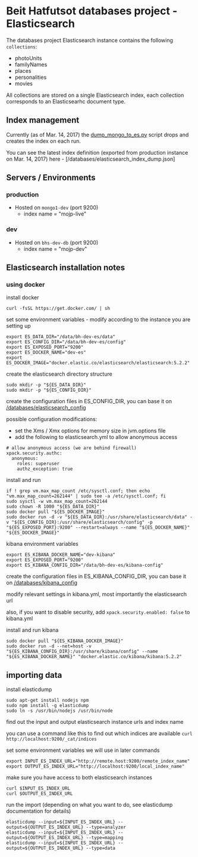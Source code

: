 # Beit Hatfutsot databases project - Elasticsearch

The databases project Elasticsearch instance contains the following `collections`:

* photoUnits
* familyNames
* places
* personalities
* movies

All collections are stored on a single Elasticsearch index, each collection corresponds to an Elasticsearhc document type.

## Index management

Currently (as of Mar. 14, 2017) the [dump_mongo_to_es.py](https://github.com/Beit-Hatfutsot/dbs-back/blob/dev/scripts/dump_mongo_to_es.py) script drops and creates the index on each run.

You can see the latest index definition (exported from production instance on Mar. 14, 2017) here - [/databases/elasticsearch_index_dump.json]

## Servers / Environments

### production

* Hosted on `mongo1-dev` (port 9200)
  * index name = "mojp-live"

### dev

* Hosted on `bhs-dev-db` (port 9200)
  * index name = "mojp-dev"

## Elasticsearch installation notes

### using docker

install docker

```
curl -fsSL https://get.docker.com/ | sh
```

set some environment variables - modify according to the instance you are setting up

```
export ES_DATA_DIR="/data/bh-dev-es/data"
export ES_CONFIG_DIR="/data/bh-dev-es/config"
export ES_EXPOSED_PORT="9200"
export ES_DOCKER_NAME="dev-es"
export ES_DOCKER_IMAGE="docker.elastic.co/elasticsearch/elasticsearch:5.2.2"
```

create the elasticsearch directory structure

```
sudo mkdir -p "${ES_DATA_DIR}"
sudo mkdir -p "${ES_CONFIG_DIR}"
```

create the configuration files in ES_CONFIG_DIR, you can base it on [/databases/elasticsearch_config](/databases/elasticsearch_config)

possible configuration modifications:

* set the Xms / Xmx options for memory size in jvm.options file
* add the following to elasticsearch.yml to allow anonymous access
```
# allow anonymous access (we are behind firewall)
xpack.security.authc:
  anonymous:
    roles: superuser
    authz_exception: true
```

install and run

```
if ! grep vm.max_map_count /etc/sysctl.conf; then echo "vm.max_map_count=262144" | sudo tee -a /etc/sysctl.conf; fi
sudo sysctl -w vm.max_map_count=262144
sudo chown -R 1000 "${ES_DATA_DIR}"
sudo docker pull "${ES_DOCKER_IMAGE}"
sudo docker run -d -v "${ES_DATA_DIR}:/usr/share/elasticsearch/data" -v "${ES_CONFIG_DIR}:/usr/share/elasticsearch/config" -p "${ES_EXPOSED_PORT}:9200" --restart=always --name "${ES_DOCKER_NAME}" "${ES_DOCKER_IMAGE}"
```

kibana environment variables

```
export ES_KIBANA_DOCKER_NAME="dev-kibana"
export ES_EXPOSED_PORT="9200"
export ES_KIBANA_CONFIG_DIR="/data/bh-dev-es/kibana-config"
```

create the configuration files in ES_KIBANA_CONFIG_DIR, you can base it on [/databases/kibana_config](/databases/kibana_config)

modify relevant settings in kibana.yml, most importantly the elasticsearch url

also, if you want to disable security, add `xpack.security.enabled: false` to kibana.yml

install and run kibana

```
sudo docker pull "${ES_KIBANA_DOCKER_IMAGE}"
sudo docker run -d --net=host -v "${ES_KIBANA_CONFIG_DIR}:/usr/share/kibana/config" --name "${ES_KIBANA_DOCKER_NAME}" "docker.elastic.co/kibana/kibana:5.2.2"
```

## importing data

install elasticdump

```
sudo apt-get install nodejs npm
sudo npm install -g elasticdump
sudo ln -s /usr/bin/nodejs /usr/bin/node
```

find out the input and output elasticsearch instance urls and index name

you can use a command like this to find out which indices are available `curl http://localhost:9200/_cat/indices`

set some environment variables we will use in later commands

```
export INPUT_ES_INDEX_URL="http://remote.host:9200/remote_index_name"
export OUTPUT_ES_INDEX_URL="http://localhost:9200/local_index_name"
```

make sure you have access to both elasticsearch instances

```
curl $INPUT_ES_INDEX_URL
curl $OUTPUT_ES_INDEX_URL
```

run the import (depending on what you want to do, see elasticdump documentation for details)

```
elasticdump --input=${INPUT_ES_INDEX_URL} --output=${OUTPUT_ES_INDEX_URL} --type=analyzer
elasticdump --input=${INPUT_ES_INDEX_URL} --output=${OUTPUT_ES_INDEX_URL} --type=mapping
elasticdump --input=${INPUT_ES_INDEX_URL} --output=${OUTPUT_ES_INDEX_URL} --type=data
```
